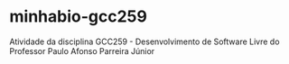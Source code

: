 # minhabio-gcc259
Atividade da disciplina GCC259 - Desenvolvimento de Software Livre do Professor Paulo Afonso Parreira Júnior
